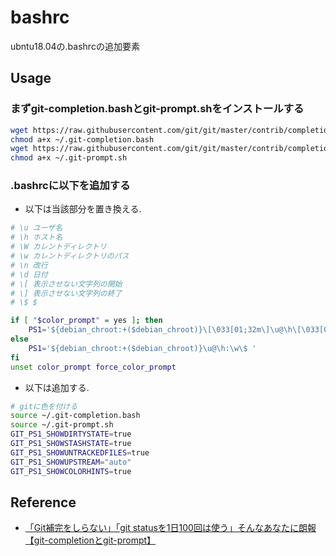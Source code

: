# bashrc
ubntu18.04の.bashrcの追加要素

## Usage
### まずgit-completion.bashとgit-prompt.shをインストールする
```bash
wget https://raw.githubusercontent.com/git/git/master/contrib/completion/git-completion.bash -O ~/.git-completion.bash
chmod a+x ~/.git-completion.bash
wget https://raw.githubusercontent.com/git/git/master/contrib/completion/git-prompt.sh -O ~/.git-prompt.sh
chmod a+x ~/.git-prompt.sh
```

### .bashrcに以下を追加する
- 以下は当該部分を置き換える.
```bash
# \u ユーザ名
# \h ホスト名
# \W カレントディレクトリ
# \w カレントディレクトリのパス
# \n 改行
# \d 日付
# \[ 表示させない文字列の開始
# \] 表示させない文字列の終了
# \$ $

if [ "$color_prompt" = yes ]; then
    PS1='${debian_chroot:+($debian_chroot)}\[\033[01;32m\]\u@\h\[\033[00m\]:\[\033[01;34m\]\w\[\033[00m\]\[\033[01;31m\]$(__git_ps1)\[\033[00m\]\n\[\033[01;35m\]-> \$\[\033[00m\] '
else
    PS1='${debian_chroot:+($debian_chroot)}\u@\h:\w\$ '
fi
unset color_prompt force_color_prompt
```
- 以下は追加する.
```bash
# gitに色を付ける
source ~/.git-completion.bash
source ~/.git-prompt.sh
GIT_PS1_SHOWDIRTYSTATE=true
GIT_PS1_SHOWSTASHSTATE=true
GIT_PS1_SHOWUNTRACKEDFILES=true
GIT_PS1_SHOWUPSTREAM="auto"
GIT_PS1_SHOWCOLORHINTS=true
```

## Reference
- [「Git補完をしらない」「git statusを1日100回は使う」そんなあなたに朗報【git-completionとgit-prompt】](https://qiita.com/varmil/items/9b0aeafa85975474e9b6)
